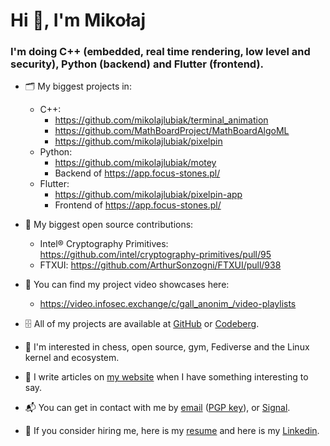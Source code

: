 # Hi 👋, I'm Mikołaj

### I'm doing C++ (embedded, real time rendering, low level and security), Python (backend) and Flutter (frontend).

- 🗂 My biggest projects in:
    - C++:
        - https://github.com/mikolajlubiak/terminal_animation
        - https://github.com/MathBoardProject/MathBoardAlgoML
        - https://github.com/mikolajlubiak/pixelpin
    - Python:
        - https://github.com/mikolajlubiak/motey
        - Backend of https://app.focus-stones.pl/
    - Flutter:
        - https://github.com/mikolajlubiak/pixelpin-app
        - Frontend of https://app.focus-stones.pl/

- 🐧 My biggest open source contributions:
    - Intel® Cryptography Primitives: https://github.com/intel/cryptography-primitives/pull/95
    - FTXUI: https://github.com/ArthurSonzogni/FTXUI/pull/938

- 🎥 You can find my project video showcases here:
    - https://video.infosec.exchange/c/gall_anonim_/video-playlists

- 🗄 All of my projects are available at [GitHub](https://github.com/mikolajlubiak) or [Codeberg](https://codeberg.org/mikolajlubiak).

- 🤔 I'm interested in chess, open source, gym, Fediverse and the Linux kernel and ecosystem.

- 📰 I write articles on [my website](https://lubiak.pages.dev/) when I have something interesting to say.

- 📬 You can get in contact with me by [email](mailto:lubiak@proton.me) ([PGP key](https://keys.openpgp.org/search?q=lubiak%40proton.me)), or [Signal](https://signal.me/#eu/nq4qY30m4xgeCZ7R5IGoSUGbBK0n8Jg1Axi0cxbl3zAQdo3ikJVFioC_didTHi_F).

- 📄 If you consider hiring me, here is my [resume](https://lubiak.pages.dev/resume.pdf) and here is my [Linkedin](https://www.linkedin.com/in/lubiak/).

